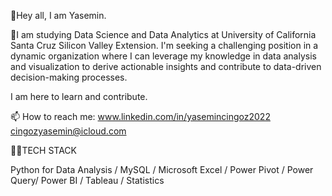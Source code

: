 👋Hey all, I am Yasemin.

👀I am studying Data Science and Data Analytics at University of California Santa Cruz Silicon Valley Extension. I'm seeking a challenging position in a dynamic organization where I can leverage my knowledge in data analysis and visualization to derive actionable insights and contribute to data-driven decision-making processes.

I am here to learn and contribute.

📫 How to reach me: 
www.linkedin.com/in/yasemincingoz2022
cingozyasemin@icloud.com 



👩‍💻TECH STACK

Python for Data Analysis / MySQL / Microsoft Excel / Power Pivot / Power Query/ Power BI / Tableau / Statistics


